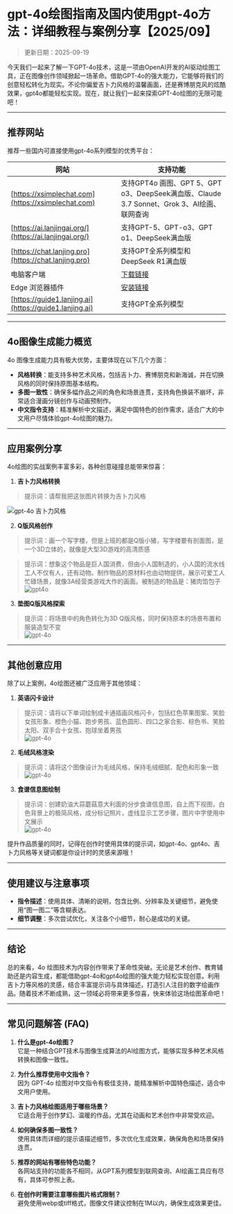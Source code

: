 # **gpt-4o绘图指南及国内使用gpt-4o方法：详细教程与案例分享【2025/09】**

> 更新日期：2025-09-19

今天我们一起来了解一下GPT-4o技术，这是一项由OpenAI开发的AI驱动绘图工具，正在图像创作领域掀起一场革命。借助GPT-4o的强大能力，它能够将我们的创意轻松转化为现实。不论你偏爱吉卜力风格的温馨画面，还是赛博朋克风的炫酷效果，gpt4o都能轻松实现。现在，就让我们一起来探索GPT-4o绘图的无限可能吧！

---

## **推荐网站**
推荐一些国内可直接使用gpt-4o系列模型的优秀平台：

| 网站 | 支持功能 |
| --- | --- |
| [https://xsimplechat.com](https://xsimplechat.com) | 支持GPT4o 画图、GPT 5、GPT o3、DeepSeek满血版、Claude 3.7 Sonnet、Grok 3、AI绘画、联网查询 |
| [https://ai.lanjingai.org/](https://ai.lanjingai.org/) | 支持GPT-5、GPT-o3、GPT o1、DeepSeek满血版 |
| [https://chat.lanjing.pro](https://chat.lanjing.pro) | 支持GPT全系列模型和DeepSeek R1满血版 |
| 电脑客户端 | [下载链接](https://chatknow.lify.vip/software/AI%E6%99%BA%E6%85%A7%E5%B2%9B_1.0.1_x64_zh-CN.zip) |
| Edge 浏览器插件 | [安装链接](https://microsoftedge.microsoft.com/addons/detail/chatgpt%E4%B8%AD%E6%96%87%E7%89%88%EF%BC%88%E4%B8%AD%E6%96%87%E7%95%8C%E9%9D%A2%E3%80%81%E5%AF%B9%E8%AF%9D%E3%80%81%E5%86%99%E4%BD%9C%E3%80%81%E7%BB%98%E7%94%BB/lmlenkgcieicbnpobkhmpcgmamahahil) |
| [https://guide1.lanjing.ai](https://guide1.lanjing.ai) | 支持GPT全系列模型 |

---

## **4o图像生成能力概览**
4o 图像生成能力具有极大优势，主要体现在以下几个方面：
- **风格转换**：能支持多种艺术风格，包括吉卜力、赛博朋克和新海诚，并在切换风格的同时保持原图基本结构。
- **多图一致性**：确保多幅作品之间的角色和场景连贯，支持角色换装不崩坏，非常适合漫画分镜创作与动画预制作。
- **中文指令支持**：精准解析中文描述，满足中国特色的创作需求，适合广大的中文用户尽情体验gpt-4o绘图的魅力。

---

## **应用案例分享**
4o绘图的实战案例丰富多彩，各种创意碰撞总能带来惊喜：
1. **吉卜力风格转换**  
  > 提示词：请帮我把这张图片转换为吉卜力风格   
  
![gpt-4o 吉卜力风格](https://files.mdnice.com/user/75077/c2b539cf-4307-4bd5-aed4-9ba7e67dc9e1.png)


2. **Q版风格创作**  
  > 提示词：画一个写字楼，但是上班的都是Q版小猪，写字楼要有剖面图，是一个3D立体的，就像是大型3D游戏的高清质感  

  > 提示词：想象这个物品是巨人国消费，但由小人国制造的，小人国的流水线工人不仅有人，还有动物。制作物品的原材料也由动物提供，展示可爱工人忙碌场景，就像3A经营类游戏大作的画面。被制造的物品是：猪肉馅包子  
![gpt4o](https://github.com/user-attachments/assets/5793826f-df4b-4b4a-9dd2-48a0bc42feab)

3. **垫图Q版风格探索**  
  > 提示词：将场景中的角色转化为3D Q版风格，同时保持原本的场景布置和服装造型不变  
![gpt-4o](https://github.com/user-attachments/assets/46017ae7-1c23-4d4b-905d-d703c6a9b8b6)

---

## **其他创意应用**
除了以上案例，4o绘图还被广泛应用于其他领域：
1. **英语闪卡设计**  
  > 提示词：请将以下单词绘制成卡通插画风格闪卡，包括红色苹果图案、笑脸女孩形象、橙色小猫、跑步男孩、蓝色圆形、四口之家合影、棕色书、笑脸太阳、双手合十女孩、抱球坐着男孩  
![gpt-4o](https://github.com/user-attachments/assets/637c7988-7494-4e99-89c3-dd50d41d7fbc)

2. **毛绒风格渲染**  
  > 提示词：请将这个图像设计为毛绒风格，保持毛绒细腻、配色和形象一致  
![gpt-4o](https://github.com/user-attachments/assets/5e57acc4-7e45-4f1e-9f9c-1834eb0783c8)

3. **食谱信息图绘制**  
  > 提示词：创建奶油大蒜蘑菇意大利面的分步食谱信息图，自上而下视图，白色背景上的极简风格，成分标记照片，虚线显示工艺步骤，图片中字使用中文展示  
![gpt-4o](https://github.com/user-attachments/assets/c9b2c691-59a2-4018-9def-5e149de20de9)

提升作品质量的同时，记得在创作时使用具体的提示词，如gpt-4o、gpt4o、吉卜力风格等关键词都是你设计时的灵感来源哦！

---

## **使用建议与注意事项**
- **指令描述**：使用具体、清晰的说明，包含比例、分辨率及关键细节，避免使用“图一图二”等含糊表达。
- **细节调整**：多次尝试优化，关注各个小细节，耐心是成功的关键。

---

## **结论**
总的来看，4o 绘图技术为内容创作带来了革命性突破。无论是艺术创作、教育辅助还是内容生成，都能借助gpt-4o和gpt4o绘图的强大能力轻松实现创意。利用吉卜力等风格的灵感，结合丰富提示词与具体描述，打造引人注目的数字绘画作品。随着技术不断成熟，这一领域必将带来更多惊喜，快来体验这场绘图革命吧！

---

## **常见问题解答 (FAQ)**
1. **什么是gpt-4o绘图？**  
   它是一种结合GPT技术与图像生成算法的AI绘图方式，能够实现多种艺术风格转换和图像一致性。

2. **为什么推荐使用中文指令？**  
   因为 GPT-4o 绘图对中文指令有极佳支持，能精准解析中国特色描述，适合中文用户使用。

3. **吉卜力风格绘图适用于哪些场景？**  
   它适合用于创作梦幻、温暖的作品，尤其在动画和艺术创作中非常受欢迎。

4. **如何确保多图一致性？**  
   使用具体而详细的提示语描述细节，多次优化生成效果，确保角色和场景保持连贯。

5. **推荐的网站有哪些特色功能？**  
   各网站支持的功能各不相同，从GPT系列模型到联网查询、AI绘画工具应有尽有，具体可参照上表。

6. **在创作时需要注意哪些图片格式限制？**  
   避免使用webp或tiff格式，图像文件建议控制在1M以内，确保生成效果更佳。
